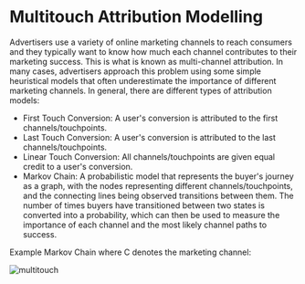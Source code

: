 # Multitouch Attribution Modelling
Advertisers use a variety of online marketing channels to reach consumers and they typically want to know how much each channel contributes to their marketing success. This is what is known as multi-channel attribution. In many cases, advertisers approach this problem using some simple heuristical models that often underestimate the importance of different marketing channels. In general, there are different types of attribution models:

- First Touch Conversion: A user's conversion is attributed to the first channels/touchpoints.
- Last Touch Conversion: A user's conversion is attributed to the last channels/touchpoints.
- Linear Touch Conversion: All channels/touchpoints are given equal credit to a user's conversion.
- Markov Chain: A probabilistic model that represents the buyer's journey as a graph, with the nodes representing different channels/touchpoints, and the connecting lines being observed transitions between them. The number of times buyers have transitioned between two states is converted into a probability, which can then be used to measure the importance of each channel and the most likely channel paths to success.

Example Markov Chain where C denotes the marketing channel:

![multitouch](https://github.com/TrangHaQuach/Multitouch-Attribution-Modelling/assets/102645482/eef25ba4-1b4d-4ceb-9b67-5e8803d56fcc)
